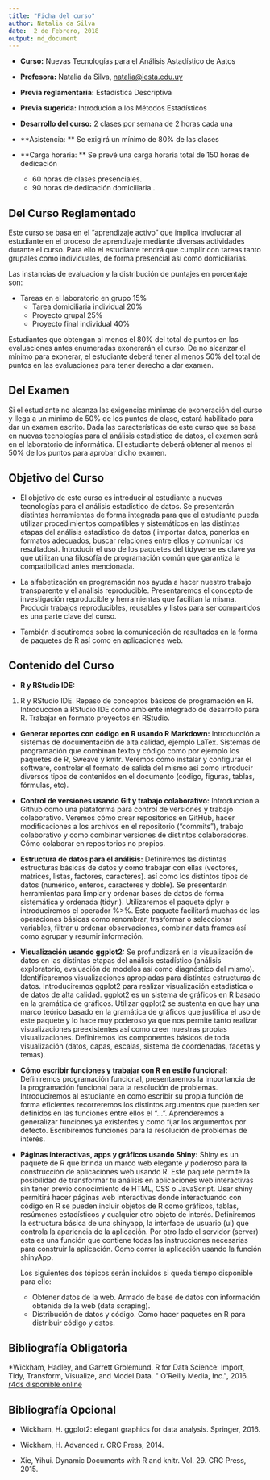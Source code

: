 ```yaml
---
title: "Ficha del curso"
author: Natalia da Silva
date:  2 de Febrero, 2018
output: md_document
---
```


* **Curso:** Nuevas Tecnologías para el Análisis Astadístico de Aatos
* **Profesora:** Natalia da Silva, [natalia@iesta.edu.uy](mailto:natalia@iesta.edu.uy)
* **Previa reglamentaria:** Estadística Descriptiva
* **Previa sugerida:** Introdución a los Métodos Estadísticos
* **Desarrollo del curso:** 2 clases por semana de 2 horas cada una 
* **Asistencia: ** Se exigirá un mínimo de 80% de las clases   
* **Carga horaria: ** Se prevé una carga horaria total de 150 horas de dedicación 
    
	*	60 horas de clases presenciales.
	*	90 horas de dedicación domiciliaria .

## Del Curso Reglamentado 

Este curso se basa en el “aprendizaje activo” que implica involucrar al estudiante en el proceso de aprendizaje mediante diversas actividades durante el curso. Para ello el estudiante tendrá que cumplir con tareas tanto grupales como individuales, de forma presencial así como domiciliarias.

Las instancias de evaluación y la distribución de puntajes en porcentaje son:

  *	Tareas en el laboratorio en grupo 15%
	*	Tarea domiciliaria individual 20%
	*	Proyecto grupal 25%
	*	Proyecto final individual 40%

Estudiantes que obtengan al menos el 80% del total de puntos en las evaluaciones antes enumeradas exonerarán el curso. 
De no alcanzar el mínimo para exonerar, el estudiante deberá tener al menos 50% del total de puntos en las evaluaciones para tener derecho a dar examen. 

## Del Examen

Si el estudiante no alcanza las exigencias mínimas de exoneración del curso y llega a un mínimo de 50% de los puntos de clase, estará habilitado para dar un examen escrito. Dada las características de este curso que se basa en nuevas tecnologías para el análisis estadístico de datos,  el examen será en el laboratorio de informática.  El estudiante deberá obtener al menos el 50% de los puntos para aprobar  dicho examen.

## Objetivo del Curso


* El objetivo de este curso es introducir al estudiante a nuevas
tecnologías para el análisis estadístico de datos. Se presentarán distintas herramientas de forma integrada para que el estudiante pueda utilizar procedimientos compatibles y sistemáticos en las distintas etapas del análisis estadístico de datos
( importar datos, ponerlos en formatos adecuados, buscar relaciones entre ellos y comunicar los resultados). Introducir el uso de los paquetes del tidyverse es clave ya que utilizan una filosofía de programación común que garantiza la compatibilidad antes mencionada.

* La alfabetización en programación nos ayuda a hacer nuestro trabajo transparente y el
análisis reproducible. Presentaremos el concepto de investigación reproducible y herramientas que facilitan la misma. Producir trabajos reproducibles, reusables y listos para ser compartidos es una parte clave del curso.

* También discutiremos sobre la comunicación de resultados en la forma de paquetes de R así como en aplicaciones web.


## Contenido del Curso

* **R y RStudio IDE:** 
1.	R y RStudio IDE.  Repaso de conceptos básicos de programación en R. Introducción a RStudio IDE como ambiente integrado de desarrollo para R.  Trabajar en formato proyectos en RStudio.   
	

*	**Generar reportes con código en R usando R Markdown:**
 Introducción a sistemas de documentación de alta calidad, ejemplo LaTex.  Sistemas de programación que combinan texto y código como por ejemplo los paquetes de R, Sweave y  knitr.  Veremos cómo instalar y configurar el software, controlar el formato de salida del mismo así  como introducir diversos tipos de contenidos en el documento (código, figuras, tablas, fórmulas, etc). 

* **Control de versiones usando Git y trabajo colaborativo:**
Introducción a Github como una plataforma para control de versiones y trabajo colaborativo. Veremos cómo crear repositorios en GitHub, hacer modificaciones a los archivos en el repositorio (“commits”), trabajo colaborativo y como combinar versiones de distintos colaboradores. Cómo colaborar en repositorios no propios. 

* **Estructura de datos para el análisis:**
Definiremos las distintas estructuras básicas de datos y como trabajar con ellas (vectores, matrices, listas, factores, caracteres). así como los distintos tipos de datos (numérico, enteros, caracteres y doble).  Se presentarán herramientas para limpiar y ordenar bases de datos de forma sistemática y ordenada (tidyr ).  Utilizaremos el paquete dplyr e introduciremos el operador %>%. Este paquete facilitará muchas de las operaciones básicas como renombrar, trasformar o  seleccionar variables, filtrar u ordenar observaciones, combinar data frames así como agrupar y resumir información.

* **Visualización usando ggplot2:**
Se profundizará en la visualización de datos en las distintas etapas del análisis estadístico (análisis exploratorio, evaluación de modelos así como diagnóstico del mismo). Identificaremos visualizaciones apropiadas para distintas estructuras de datos. Introduciremos ggplot2 para realizar visualización estadística o de datos de alta calidad. ggplot2 es un sistema de gráficos en R basado en la gramática de gráficos.  Utilizar ggplot2 se sustenta en que hay una marco teórico basado en la  gramática de gráficos que justifica el uso de este paquete y lo hace muy poderoso ya que nos permite tanto realizar visualizaciones preexistentes  así como creer nuestras propias visualizaciones.  Definiremos los componentes básicos de toda visualización (datos,  capas,  escalas, sistema de coordenadas, facetas y temas).
* **Cómo escribir funciones y trabajar con R en estilo funcional:**
Definiremos programación funcional, presentaremos la importancia de la programación funcional para la resolución de problemas. Introduciremos al estudiante en como escribir su propia función de forma eficientes recorreremos los distintos argumentos que pueden ser definidos en las funciones entre ellos el “…”.   Aprenderemos a generalizar funciones ya existentes y como fijar los argumentos por defecto.  Escribiremos funciones para la resolución de problemas de interés.
* **Páginas interactivas, apps   y gráficos usando Shiny:**
 Shiny es un paquete de R que brinda un marco web elegante y poderoso para la construcción de aplicaciones web usando R.  Este paquete permite  la posibilidad de transformar tu análisis  en aplicaciones web interactivas  sin tener previo conocimiento de HTML, CSS o JavaScript. Usar shiny permitirá hacer páginas web interactivas donde interactuando con código en R se pueden incluir objetos de R como gráficos, tablas, resúmenes estadísticos y cualquier otro objeto de interés.  Definiremos la estructura básica de  una shinyapp, la interface de usuario (ui) que controla la apariencia de la aplicación. Por otro lado el servidor (server) esta es una función que contiene todas las instrucciones necesarias para construir la aplicación.  Como correr la aplicación  usando la función shinyApp.

	Los siguientes dos tópicos serán incluidos si queda tiempo disponible para ello:


	*	Obtener datos de la web.  Armado de base de datos con información obtenida de la web (data scraping).
	*	Distribución de datos y código. Como hacer paquetes en R para distribuir código y datos.


## Bibliografía Obligatoria
*Wickham, Hadley, and Garrett Grolemund. R for Data Science: Import, Tidy, Transform, Visualize, and Model Data. " O'Reilly Media, Inc.", 2016. [r4ds disponible online](http://r4ds.had.co.nz)
		


## Bibliografía Opcional


* Wickham, H. ggplot2: elegant graphics for data analysis. Springer, 2016.

* Wickham, H. Advanced r. CRC Press, 2014.

* Xie, Yihui. Dynamic Documents with R and knitr. Vol. 29. CRC Press, 2015.

